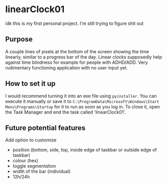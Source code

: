 # linearClock01

idk this is my first personal project. I'm still trying to figure shit out

## Purpose
A couple lines of pixels at the bottom of the screen showing the time linearly, similar to a progress bar of the day.
Linear clocks supposedly help against time blindness for example for people with ADHD/ADD.
Very rudimentary functioning application with no user input yet.

## How to set it up
I would recommend turning it into an exe file using `pyinstaller`. 
You can execute it manually or save it to `C:\ProgramData\Microsoft\Windows\Start Menu\Programs\Startup` for it to run as soon as you log in. 
To close it, open the Task Manager and end the task called 'linearClock01'.

## Future potential features
Add option to customize 
- position (bottom, side, top, inside edge of taskbar or outside edge of taskbar)
- colour (hex)
- toggle segmentation
- width of the bar (individual)
- 12h/24h

